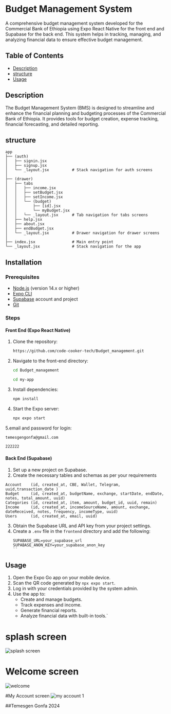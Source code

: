 # Budget Management System

A comprehensive budget management system developed for the Commercial Bank of Ethiopia using Expo React Native for the front end and Supabase for the back end. This system helps in tracking, managing, and analyzing financial data to ensure effective budget management.

## Table of Contents
- [Description](#description)
- [structure](#structure)
- [Usage](#usage)


## Description
The Budget Management System (BMS) is designed to streamline and enhance the financial planning and budgeting processes of the Commercial Bank of Ethiopia. It provides tools for budget creation, expense tracking, financial forecasting, and detailed reporting.

## structure


```
app
├── (auth)
│   ├── signin.jsx
│   ├── signup.jsx
│   └── _layout.jsx          # Stack navigation for auth screens
│
├── (drawer)
│   ├── tabs
│   │   ├── income.jsx
│   │   ├── setBudget.jsx
│   │   ├── setIncome.jsx
│   │   └── (budget)
│   │       ├── [id].jsx
│   │       └── myBudget.jsx
│   │   └── _layout.jsx      # Tab navigation for tabs screens
│   ├── help.jsx
│   ├── about.jsx
│   ├── endBudget.jsx
│   └── _layout.jsx          # Drawer navigation for drawer screens
│
├── index.jsx                # Main entry point
└── _layout.jsx              # Stack navigation for the app
```


## Installation

### Prerequisites
- [Node.js](https://nodejs.org/) (version 14.x or higher)
- [Expo CLI](https://docs.expo.dev/get-started/installation/)
- [Supabase](https://supabase.io/) account and project
- [Git](https://git-scm.com/)
  
### Steps

#### Front End (Expo React Native)
1. Clone the repository:
    ```sh
    https://github.com/code-cooker-tech/Budget_management.git
    ```
2. Navigate to the front-end directory:
    ```sh
    cd Budget_management
    ```
    ```sh
    cd my-app
    ```
3. Install dependencies:
    ```sh
    npm install
    ```
4. Start the Expo server:
    ```sh
    npx expo start
    ```
5.email and password for login:
```sh
temesgengonfa@gmail.com
```
```sh
222222
```


#### Back End (Supabase)
1. Set up a new project on Supabase.
2. Create the necessary tables and schemas as per your requirements
```
Account    (id, created_at, CBE, Wallet, Telegram, uuid,transaction_date )
Budget     (id, created_at, budgetName, exchange, startDate, endDate, notes, total_amount, uuid)
Categories (id, created_at, item, amount, budget_id, uuid, remain)
Income     (id, created_at, incomeSourceName, amount, exchange, dateReceived, notes, frequency, incomeType, uuid)
Users      (id, created_at, email, uuid)
```
3. Obtain the Supabase URL and API key from your project settings.
4. Create a `.env` file in the `frontend` directory and add the following:
    ```env
    SUPABASE_URL=your_supabase_url
    SUPABASE_ANON_KEY=your_supabase_anon_key
    ``
## Usage

1. Open the Expo Go app on your mobile device.
2. Scan the QR code generated by `npx expo start`.
3. Log in with your credentials provided by the system admin.
4. Use the app to:
    - Create and manage budgets.
    - Track expenses and income.
    - Generate financial reports.
    - Analyze financial data with built-in tools.`
      
# splash screen
![splash screen](https://github.com/code-cooker-tech/Budget_management/assets/173291463/e7bdb287-90e7-4f11-884f-df6f93e16e60)

# Welcome screen
![welcome](https://github.com/code-cooker-tech/Budget_management/assets/173291463/fa52ee89-4901-4bbd-8b4f-4751a78dac23)

#My Account screen 
![my account 1](https://github.com/code-cooker-tech/Budget_management/assets/173291463/5c0ca133-57e3-411f-a319-948aebfbcdfa)


##Temesgen Gonfa 2024 
  
  

